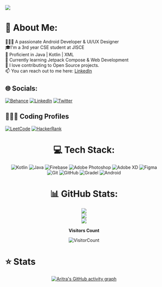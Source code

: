 <p>
   <img src="https://user-images.githubusercontent.com/80090908/178961128-15f46b9c-7fe5-465b-8379-8448b6029e0a.png"/>
 </p>

# 💫 About Me:
👨🏽‍💻 A passionate Android Developer & UI/UX Designer<br> 🎓I'm a 3rd year CSE student at JISCE<br>🏹 Proficient in Java | Kotlin | XML<br>🌱 Currently learning Jetpack Compose & Web Development<br>🚀 I love contributing to Open Source projects.<br>📫 You can reach out to me here: [LinkedIn](https://www.linkedin.com/in/aritra-das-/)<br>


## 🌐 Socials:
[![Behance](https://img.shields.io/badge/Behance-1769ff?logo=behance&logoColor=white)](https://www.behance.net/aritradas8) [![LinkedIn](https://img.shields.io/badge/LinkedIn-%230077B5.svg?logo=linkedin&logoColor=white)](https://www.linkedin.com/in/aritra-das-/) [![Twitter](https://img.shields.io/badge/Twitter-%231DA1F2.svg?logo=Twitter&logoColor=white)](https://twitter.com/aritratech) 


## 👨🏻‍💻 Coding Profiles

[![LeetCode](https://img.shields.io/badge/-LeetCode-FFA116?style=flat-square&logo=LeetCode&logoColor=black)](https://leetcode.com/aritrarick2002/)
[![HackerRank](https://img.shields.io/badge/-HackerRank-2EC866?style=flat-square&logo=HackerRank&logoColor=white)](https://www.hackerrank.com/aritrarick2002)
<div align="center" width=100%>

# 💻 Tech Stack:
![Kotlin](https://img.shields.io/badge/kotlin-%230095D5.svg?style=for-the-badge&logo=kotlin&logoColor=white) ![Java](https://img.shields.io/badge/java-%23ED8B00.svg?style=for-the-badge&logo=java&logoColor=white) ![Firebase](https://img.shields.io/badge/firebase-%23039BE5.svg?style=for-the-badge&logo=firebase) ![Adobe Photoshop](https://img.shields.io/badge/adobephotoshop-%2331A8FF.svg?style=for-the-badge&logo=adobephotoshop&logoColor=white)  ![Adobe XD](https://img.shields.io/badge/Adobe%20XD-470137?style=for-the-badge&logo=Adobe%20XD&logoColor=#FF61F6) ![Figma](https://img.shields.io/badge/figma-%23F24E1E.svg?style=for-the-badge&logo=figma&logoColor=white) ![Git](https://img.shields.io/badge/Git-%2300C4CC.svg?style=for-the-badge&logo=Git&logoColor=white) ![GitHub](https://img.shields.io/badge/GitHub-100000?style=for-the-badge&logo=github&logoColor=white) ![Gradel](https://img.shields.io/badge/gradle-02303A?style=for-the-badge&logo=gradle&logoColor=white) ![Android](https://img.shields.io/badge/Android-3DDC84?style=for-the-badge&logo=android&logoColor=white)

# 📊 GitHub Stats:
<div align="center" width=100%>

![](https://github-readme-stats.vercel.app/api?username=aritra-tech&theme=prussian&hide_border=true&include_all_commits=true&count_private=false)<br/>
![](https://github-readme-streak-stats.herokuapp.com/?user=aritra-tech&theme=prussian&hide_border=true)<br/>
![](https://github-readme-stats.vercel.app/api/top-langs/?username=aritra-tech&theme=prussian&hide_border=true&include_all_commits=true&count_private=false&layout=compact)

</div>

 
**Visitors Count** 

![VisitorCount](https://profile-counter.glitch.me/{aritra-tech}/count.svg) </div>

# ⭐ Stats 
<div align="center">

[![Aritra's GitHub activity graph](https://activity-graph.herokuapp.com/graph?username=aritra-tech&theme=xcode)](https://github.com/aritra-tech) <br>

</div>


